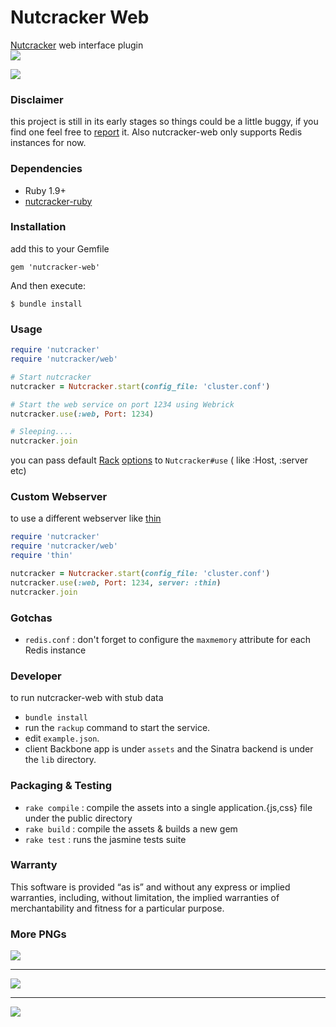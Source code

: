 Nutcracker Web
=============

[Nutcracker](https://github.com/kontera-technologies/nutcracker) web interface plugin<br/>
<a href="https://rubygems.org/gems/nutcracker-web"><img src=https://fury-badge.herokuapp.com/rb/nutcracker-web.png></a> 

<img src="https://github.com/kontera-technologies/nutcracker-web/raw/master/pics/pic3.png"/></br>

### Disclaimer
this project is still in its early stages so things could be a little buggy, if you find one feel free to [report](https://github.com/kontera-technologies/nutcracker-web/issues) it.
Also nutcracker-web only supports Redis instances for now.

### Dependencies
- Ruby 1.9+
- [nutcracker-ruby](https://github.com/kontera-technologies/nutcracker)

### Installation 
add this to your Gemfile
```
gem 'nutcracker-web'
```

And then execute:
```
$ bundle install
```

### Usage
```ruby
require 'nutcracker'
require 'nutcracker/web'

# Start nutcracker
nutcracker = Nutcracker.start(config_file: 'cluster.conf')

# Start the web service on port 1234 using Webrick
nutcracker.use(:web, Port: 1234)

# Sleeping....
nutcracker.join
```

you can pass default [Rack](https://github.com/rack/rack) [options](https://github.com/rack/rack/blob/master/lib/rack/server.rb#L187..L199) to `Nutcracker#use` ( like :Host, :server etc)

### Custom Webserver
to use a different webserver like [thin](http://code.macournoyer.com/thin/)

```ruby
require 'nutcracker'
require 'nutcracker/web'
require 'thin'

nutcracker = Nutcracker.start(config_file: 'cluster.conf')
nutcracker.use(:web, Port: 1234, server: :thin)
nutcracker.join
```

### Gotchas
- `redis.conf` : don't forget to configure the `maxmemory` attribute for each Redis instance

### Developer
to run nutcracker-web with stub data
- `bundle install`
- run the `rackup` command to start the service.
- edit `example.json`.
- client Backbone app is under `assets` and the Sinatra backend is under the `lib` directory.

### Packaging & Testing
- `rake compile` : compile the assets into a single application.{js,css} file under the public directory
- `rake build` : compile the assets & builds a new gem
- `rake test` : runs the jasmine tests suite

### Warranty
This software is provided “as is” and without any express or implied warranties, including, without limitation, the implied warranties of merchantability and fitness for a particular purpose.

### More PNGs
<img src="https://github.com/kontera-technologies/nutcracker-web/raw/master/pics/pic1.png"/></br>
<hr>
<img src="https://github.com/kontera-technologies/nutcracker-web/raw/master/pics/pic2.png"/></br>
<hr>
<img src="https://github.com/kontera-technologies/nutcracker-web/raw/master/pics/pic4.png"/></br>